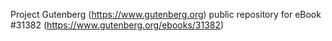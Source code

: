 Project Gutenberg (https://www.gutenberg.org) public repository for eBook #31382 (https://www.gutenberg.org/ebooks/31382)
